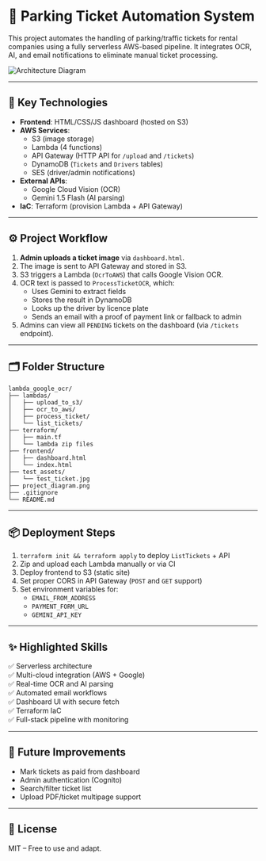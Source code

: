 
# 🚗 Parking Ticket Automation System

This project automates the handling of parking/traffic tickets for rental companies using a fully serverless AWS-based pipeline. It integrates OCR, AI, and email notifications to eliminate manual ticket processing.

![Architecture Diagram](project_diagram.png)

---

## 🔧 Key Technologies

- **Frontend**: HTML/CSS/JS dashboard (hosted on S3)
- **AWS Services**:
  - S3 (image storage)
  - Lambda (4 functions)
  - API Gateway (HTTP API for `/upload` and `/tickets`)
  - DynamoDB (`Tickets` and `Drivers` tables)
  - SES (driver/admin notifications)
- **External APIs**:
  - Google Cloud Vision (OCR)
  - Gemini 1.5 Flash (AI parsing)
- **IaC**: Terraform (provision Lambda + API Gateway)

---

## ⚙️ Project Workflow

1. **Admin uploads a ticket image** via `dashboard.html`.
2. The image is sent to API Gateway and stored in S3.
3. S3 triggers a Lambda (`OcrToAWS`) that calls Google Vision OCR.
4. OCR text is passed to `ProcessTicketOCR`, which:
   - Uses Gemini to extract fields
   - Stores the result in DynamoDB
   - Looks up the driver by licence plate
   - Sends an email with a proof of payment link or fallback to admin
5. Admins can view all `PENDING` tickets on the dashboard (via `/tickets` endpoint).

---

## 🗂️ Folder Structure

```
lambda_google_ocr/
├── lambdas/
│   ├── upload_to_s3/
│   ├── ocr_to_aws/
│   ├── process_ticket/
│   └── list_tickets/
├── terraform/
│   ├── main.tf
│   └── lambda zip files
├── frontend/
│   ├── dashboard.html
│   └── index.html
├── test_assets/
│   └── test_ticket.jpg
├── project_diagram.png
├── .gitignore
└── README.md
```

---

## 📦 Deployment Steps

1. `terraform init && terraform apply` to deploy `ListTickets` + API
2. Zip and upload each Lambda manually or via CI
3. Deploy frontend to S3 (static site)
4. Set proper CORS in API Gateway (`POST` and `GET` support)
5. Set environment variables for:
   - `EMAIL_FROM_ADDRESS`
   - `PAYMENT_FORM_URL`
   - `GEMINI_API_KEY`

---

## ✨ Highlighted Skills

✅ Serverless architecture  
✅ Multi-cloud integration (AWS + Google)  
✅ Real-time OCR and AI parsing  
✅ Automated email workflows  
✅ Dashboard UI with secure fetch  
✅ Terraform IaC  
✅ Full-stack pipeline with monitoring

---

## 🧠 Future Improvements

- Mark tickets as paid from dashboard
- Admin authentication (Cognito)
- Search/filter ticket list
- Upload PDF/ticket multipage support

---



## 📄 License

MIT – Free to use and adapt.

